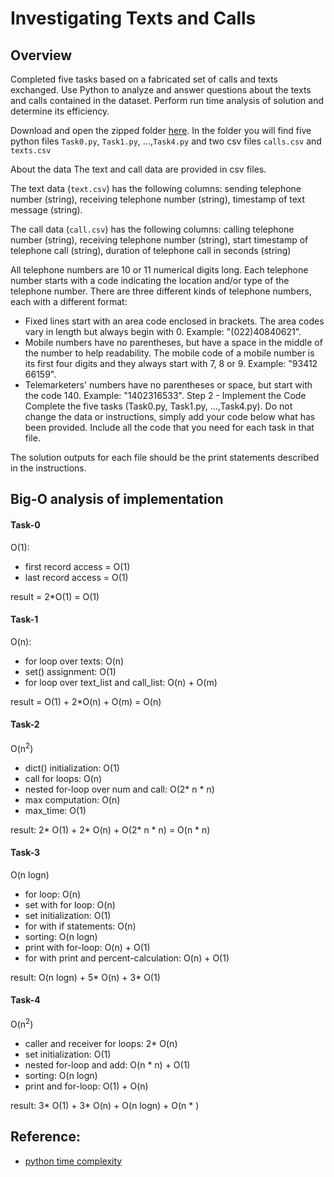 # Investigating Texts and Calls

## Overview

Completed five tasks based on a fabricated set of calls and texts exchanged. Use Python to analyze and answer questions about the texts and calls contained in the dataset. Perform run time analysis of solution and determine its efficiency.

Download and open the zipped folder [here](https://s3.amazonaws.com/udacity-dsand/P0.zip). In the folder you will find five python files `Task0.py`, `Task1.py`, ...,`Task4.py` and two csv files `calls.csv` and `texts.csv`

About the data
The text and call data are provided in csv files.

The text data (`text.csv`) has the following columns: sending telephone number (string), receiving telephone number (string), timestamp of text message (string).

The call data (`call.csv`) has the following columns: calling telephone number (string), receiving telephone number (string), start timestamp of telephone call (string), duration of telephone call in seconds (string)

All telephone numbers are 10 or 11 numerical digits long. Each telephone number starts with a code indicating the location and/or type of the telephone number. There are three different kinds of telephone numbers, each with a different format:

* Fixed lines start with an area code enclosed in brackets. The area codes vary in length but always begin with 0. Example: "(022)40840621".
* Mobile numbers have no parentheses, but have a space in the middle of the number to help readability. The mobile code of a mobile number is its first four digits and they always start with 7, 8 or 9. Example: "93412 66159".
* Telemarketers' numbers have no parentheses or space, but start with the code 140. Example: "1402316533".
Step 2 - Implement the Code
Complete the five tasks (Task0.py, Task1.py, ...,Task4.py). Do not change the data or instructions, simply add your code below what has been provided. Include all the code that you need for each task in that file.

The solution outputs for each file should be the print statements described in the instructions.

## Big-O analysis of implementation

#### Task-0

O(1):
* first record access = O(1)
* last record access = O(1)

result = 2*O(1) = O(1)

#### Task-1

O(n):
* for loop over texts: O(n)
* set() assignment: O(1)
* for loop over text_list and call_list: O(n) + O(m)

result = O(1) + 2*O(n) + O(m) = O(n)

#### Task-2

O(n<sup>2</sup>)
* dict() initialization: O(1)
* call for loops: O(n)
* nested for-loop over num and call: O(2* n * n)
* max computation: O(n)
* max_time: O(1)

result: 2* O(1) + 2* O(n)  + O(2* n * n) = O(n * n)

#### Task-3

O(n logn)
* for loop: O(n)
* set with for loop: O(n)
* set initialization: O(1)
* for with if statements: O(n)
* sorting: O(n logn)
* print with for-loop: O(n) + O(1)
* for with print and percent-calculation: O(n) + O(1)

result: O(n logn) + 5* O(n) + 3* O(1)

#### Task-4

O(n<sup>2</sup>)
* caller and receiver for loops: 2* O(n)
* set initialization: O(1)
* nested for-loop and add: O(n * n) + O(1)
* sorting: O(n logn)
* print and for-loop: O(1) + O(n)

result: 3* O(1) + 3* O(n) + O(n logn) + O(n * )

## Reference:

* [python time complexity](https://wiki.python.org/moin/TimeComplexity)
